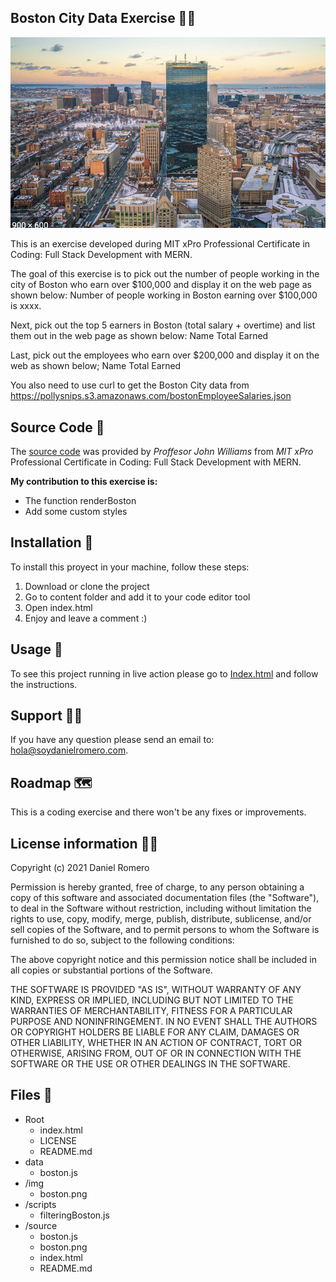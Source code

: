 ## Boston City Data Exercise 👨‍💻
<img src='./img/boston.png'>

This is an exercise developed during MIT xPro Professional Certificate in Coding: Full Stack Development with MERN. 

The goal of this exercise is to pick out the number of people working in the city of Boston who earn over $100,000 and display it on the web page as shown below: 
Number of people working in Boston earning over $100,000 is xxxx.

Next, pick out the top 5 earners in Boston (total salary + overtime) and list them out in the web page as shown below:
Name     Total Earned 

Last, pick out the employees who earn over $200,000 and display it on the web as shown below;
Name     Total Earned 

You also need to use curl to get the Boston City data from https://pollysnips.s3.amazonaws.com/bostonEmployeeSalaries.json

## Source Code 🤖

The [source code](https://github.com/SoyDanielRomero/soydanielromero.github.io/tree/master/projects/3-MIT-BostonExercise/source) was provided by _Proffesor John Williams_ from _MIT xPro_ Professional Certificate in Coding: Full Stack Development with MERN. 

**My contribution to this exercise is:**
- The function renderBoston
- Add some custom styles

## Installation 🔧

To install this proyect in your machine, follow these steps:

1. Download or clone the project
2. Go to content folder and add it to your code editor tool
3. Open index.html
4. Enjoy and leave a comment :)

## Usage 🚀

To see this project running in live action please go to [Index.html](https://soydanielromero.github.io/projects/3-MIT-BostonExercise/index.html) and follow the instructions.

## Support 🦸‍♂️️

If you have any question please send an email to: [hola@soydanielromero.com](mailto:hola@soydanielromero.com).

## Roadmap 🗺

This is a coding exercise and there won't be any fixes or improvements.

## License information 👨‍⚖️

Copyright (c) 2021 Daniel Romero

Permission is hereby granted, free of charge, to any person obtaining a copy
of this software and associated documentation files (the "Software"), to deal
in the Software without restriction, including without limitation the rights
to use, copy, modify, merge, publish, distribute, sublicense, and/or sell
copies of the Software, and to permit persons to whom the Software is
furnished to do so, subject to the following conditions:

The above copyright notice and this permission notice shall be included in all
copies or substantial portions of the Software.

THE SOFTWARE IS PROVIDED "AS IS", WITHOUT WARRANTY OF ANY KIND, EXPRESS OR
IMPLIED, INCLUDING BUT NOT LIMITED TO THE WARRANTIES OF MERCHANTABILITY,
FITNESS FOR A PARTICULAR PURPOSE AND NONINFRINGEMENT. IN NO EVENT SHALL THE
AUTHORS OR COPYRIGHT HOLDERS BE LIABLE FOR ANY CLAIM, DAMAGES OR OTHER
LIABILITY, WHETHER IN AN ACTION OF CONTRACT, TORT OR OTHERWISE, ARISING FROM,
OUT OF OR IN CONNECTION WITH THE SOFTWARE OR THE USE OR OTHER DEALINGS IN THE
SOFTWARE.

## Files 📁

- Root
    - index.html
    - LICENSE
    - README.md
- data
    - boston.js
- /img
    - boston.png
- /scripts
    - filteringBoston.js
- /source
    - boston.js
    - boston.png
    - index.html
    - README.md